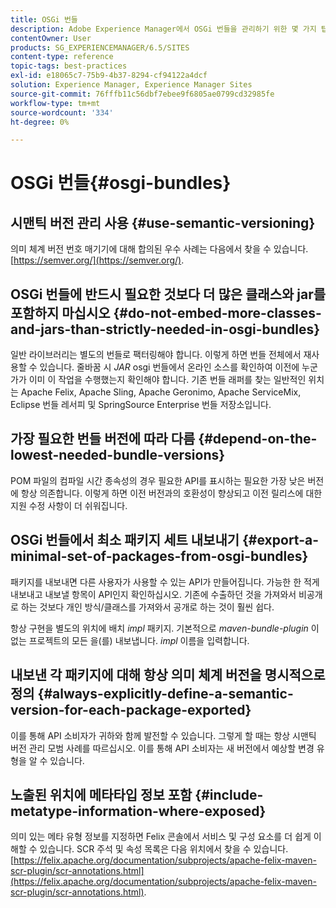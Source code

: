 ```yaml
---
title: OSGi 번들
description: Adobe Experience Manager에서 OSGi 번들을 관리하기 위한 몇 가지 팁을 알아봅니다.
contentOwner: User
products: SG_EXPERIENCEMANAGER/6.5/SITES
content-type: reference
topic-tags: best-practices
exl-id: e18065c7-75b9-4b37-8294-cf94122a4dcf
solution: Experience Manager, Experience Manager Sites
source-git-commit: 76fffb11c56dbf7ebee9f6805ae0799cd32985fe
workflow-type: tm+mt
source-wordcount: '334'
ht-degree: 0%

---
```


# OSGi 번들{#osgi-bundles}

## 시맨틱 버전 관리 사용 {#use-semantic-versioning}

의미 체계 버전 번호 매기기에 대해 합의된 우수 사례는 다음에서 찾을 수 있습니다. [https://semver.org/](https://semver.org/).

## OSGi 번들에 반드시 필요한 것보다 더 많은 클래스와 jar를 포함하지 마십시오 {#do-not-embed-more-classes-and-jars-than-strictly-needed-in-osgi-bundles}

일반 라이브러리는 별도의 번들로 팩터링해야 합니다. 이렇게 하면 번들 전체에서 재사용할 수 있습니다. 줄바꿈 시 *JAR* osgi 번들에서 온라인 소스를 확인하여 이전에 누군가가 이미 이 작업을 수행했는지 확인해야 합니다. 기존 번들 래퍼를 찾는 일반적인 위치는 Apache Felix, Apache Sling, Apache Geronimo, Apache ServiceMix, Eclipse 번들 레서피 및 SpringSource Enterprise 번들 저장소입니다.

## 가장 필요한 번들 버전에 따라 다름 {#depend-on-the-lowest-needed-bundle-versions}

POM 파일의 컴파일 시간 종속성의 경우 필요한 API를 표시하는 필요한 가장 낮은 버전에 항상 의존합니다. 이렇게 하면 이전 버전과의 호환성이 향상되고 이전 릴리스에 대한 지원 수정 사항이 더 쉬워집니다.

## OSGi 번들에서 최소 패키지 세트 내보내기 {#export-a-minimal-set-of-packages-from-osgi-bundles}

패키지를 내보내면 다른 사용자가 사용할 수 있는 API가 만들어집니다. 가능한 한 적게 내보내고 내보낼 항목이 API인지 확인하십시오. 기존에 수출하던 것을 가져와서 비공개로 하는 것보다 개인 방식/클래스를 가져와서 공개로 하는 것이 훨씬 쉽다.

항상 구현을 별도의 위치에 배치 *impl* 패키지. 기본적으로 *maven-bundle-plugin* 이 없는 프로젝트의 모든 을(를) 내보냅니다. *impl* 이름을 입력합니다.

## 내보낸 각 패키지에 대해 항상 의미 체계 버전을 명시적으로 정의 {#always-explicitly-define-a-semantic-version-for-each-package-exported}

이를 통해 API 소비자가 귀하와 함께 발전할 수 있습니다. 그렇게 할 때는 항상 시맨틱 버전 관리 모범 사례를 따르십시오. 이를 통해 API 소비자는 새 버전에서 예상할 변경 유형을 알 수 있습니다.

## 노출된 위치에 메타타입 정보 포함 {#include-metatype-information-where-exposed}

의미 있는 메타 유형 정보를 지정하면 Felix 콘솔에서 서비스 및 구성 요소를 더 쉽게 이해할 수 있습니다. SCR 주석 및 속성 목록은 다음 위치에서 찾을 수 있습니다. [https://felix.apache.org/documentation/subprojects/apache-felix-maven-scr-plugin/scr-annotations.html](https://felix.apache.org/documentation/subprojects/apache-felix-maven-scr-plugin/scr-annotations.html).
